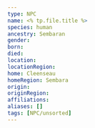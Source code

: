 ```yaml
---
type: NPC
name: <% tp.file.title %>
species: human
ancestry: Sembaran
gender: 
born: 
died: 
location: 
locationRegion:
home: Cleenseau
homeRegion: Sembara
origin:
originRegion:
affiliations: 
aliases: []
tags: [NPC/unsorted]
---
```

